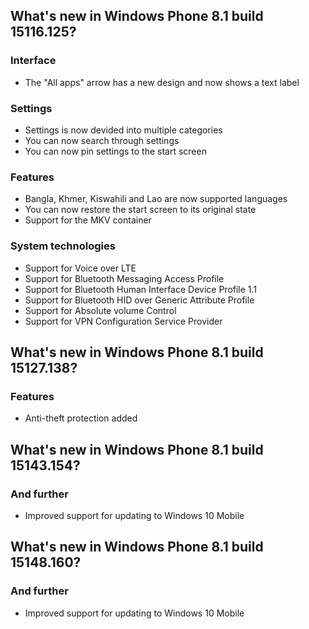 ## What's new in Windows Phone 8.1 build 15116.125?
### Interface
- The "All apps" arrow has a new design and now shows a text label

### Settings
- Settings is now devided into multiple categories
- You can now search through settings
- You can now pin settings to the start screen

### Features
- Bangla, Khmer, Kiswahili and Lao are now supported languages
- You can now restore the start screen to its original state
- Support for the MKV container

### System technologies
- Support for Voice over LTE
- Support for Bluetooth Messaging Access Profile
- Support for Bluetooth Human Interface Device Profile 1.1
- Support for Bluetooth HID over Generic Attribute Profile
- Support for Absolute volume Control
- Support for VPN Configuration Service Provider

## What's new in Windows Phone 8.1 build 15127.138?
### Features
- Anti-theft protection added

## What's new in Windows Phone 8.1 build 15143.154?
### And further
- Improved support for updating to Windows 10 Mobile

## What's new in Windows Phone 8.1 build 15148.160?
### And further
- Improved support for updating to Windows 10 Mobile